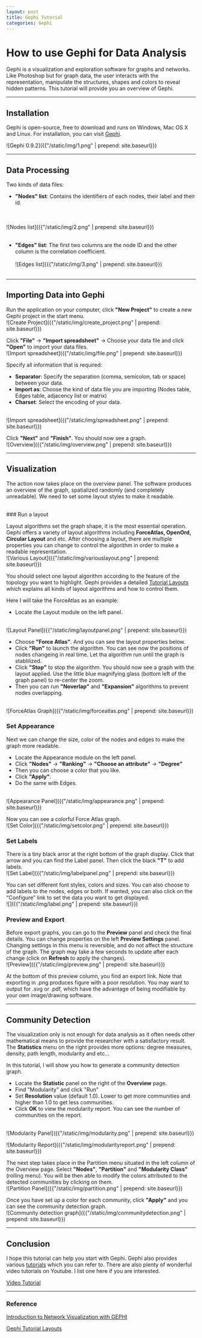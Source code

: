 ```yaml
---
layout: post
title: Gephi Tutorial  
categories: Gephi
---
```


# How to use Gephi for Data Analysis

Gephi is a visualization and exploration software for graphs and networks. Like Photoshop but for graph data, the user interacts with the representation, manipulate the structures, shapes and colors to reveal hidden patterns. This tutorial will provide you an overview of Gephi.

<hr />

## **Installation**

Gephi is open-source, free to download and runs on Windows, Mac OS X and Linux. For installation, you can visit [Gephi](https://gephi.org/).


![Gephi 0.9.2]({{"/static/img/1.png" | prepend: site.baseurl}})

<hr />

## **Data Processing** 

Two kinds of data files:

+ **"Nodes" list**: Contains the identifiers of each nodes, their label and their id. 
<br/>
<br/>
![Nodes list]({{"/static/img/2.png" | prepend: site.baseurl}})
<br/>
<br/>

+ **"Edges" list**: The first two columns are the node ID and the other column is the correlation coefficient.
<br/><br/>
![Edges list]({{"/static/img/3.png" | prepend: site.baseurl}})
<br/><br/>

<hr />

## **Importing Data into Gephi**

Run the application on your computer, click **"New Project"** to create a new Gephi project in the start menu.
<br/>
![Create Project]({{"/static/img/create_project.png" | prepend: site.baseurl}})
<br/>

Click **"File"** -> **"Import spreadsheet"** -> Choose your data file and click **"Open"** to import your data files.
<br/>
![Import spreadsheet]({{"/static/img/file.png" | prepend: site.baseurl}})
<br/>

Specify all information that is required:
+ **Separator**: Specify the separation (comma, semicolon, tab or space) between your data. 
+ **Import as**: Choose the kind of data file you are importing (Nodes table, Edges table, adjacency list or matrix)
+ **Charset**: Select the encoding of your data.
<br/>
![Import spreadsheet]({{"/static/img/spreadsheet.png" | prepend: site.baseurl}})
<br/>

Click **"Next"** and **"Finish"**. You should now see a graph.
<br/>
![Overview]({{"/static/img/overview.png" | prepend: site.baseurl}})
<br/>

<hr />

## Visualization

The action now takes place on the overview panel. The software produces an overview of the graph, spatialized randomly (and completely unreadable). We need to set some layout styles to make it readable.

<br/>
### Run a layout

Layout algorithms set the graph shape, it is the most essential operation. Gephi offers a variety of layout algorithms including **ForceAtlas, OpenOrd, Circular Layout** and etc. After choosing a layout, there are multiple properties you can change to control the algorithm in order to make a readable representation.
<br/>
![Various Layout]({{"/static/img/variouslayout.png" | prepend: site.baseurl}})
<br/>

You should select one layout algorithm according to the feature of the topology you want to highlight. Gephi provides a detailed [Tutorial Layouts](https://gephi.org/tutorials/gephi-tutorial-layouts.pdf) which explains all kinds of layout algorithms and how to control them.

Here I will take the ForceAtlas as an example:

+ Locate the Layout module on the left panel.
<br/>
![Layout Panel]({{"/static/img/layoutpanel.png" | prepend: site.baseurl}})
<br/>

+ Choose **"Force Atlas"**. And you can see the layout properties below.
+ Click **"Run"** to launch the algorithm. You can see now the positions of nodes changeing in real time. Let tha algorithm run until the graph is stablilized.
+ Click **"Stop"** to stop the algorithm. You should now see a graph with the layout applied. Use the little blue magnifying glass (bottom left of the graph panel) to re-center the zoom.
+ Then you can run **"Noverlap"** and **"Expansion"** algorithms to prevent nodes overlapping.
<br/>
![ForceAtlas Graph]({{"/static/img/forceatlas.png" | prepend: site.baseurl}})
<br/>

### **Set Appearance**

Next we can change the size, color of the nodes and edges to make the graph more readable.

+ Locate the Appearance module on the left panel.
+ Click **"Nodes"** -> **"Ranking"** -> **"Choose an attribute"** -> **"Degree"**
+ Then you can choose a color that you like.
+ Click **"Apply"**.
+ Do the same with Edges.
<br/>
![Appearance Panel]({{"/static/img/appearance.png" | prepend: site.baseurl}})
<br/>

Now you can see a colorful Force Atlas graph.
<br/>
![Set Color]({{"/static/img/setcolor.png" | prepend: site.baseurl}})
<br/>

### **Set Labels**

There is a tiny black arror at the right bottom of the graph display. Click that arrow and you can find the Label panel. Then click the black **"T"** to add labels. 
<br/>
![Set Label]({{"/static/img/labelpanel.png" | prepend: site.baseurl}})
<br/>

You can set different font styles, colors and sizes. You can also choose to add labels to the nodes, edges or both. If wanted, you can also click on the “Configure” link to set the data you want to get displayed.
<br/>
![]({{"/static/img/label.png" | prepend: site.baseurl}})
<br/>

### **Preview and Export**

Before export graphs, you can go to the **Preview** panel and check the final details. You can change properties on the left **Preview Settings** panel. Changing settings in this menu is reversible, and do not affect the structure of the graph.  The graph may take a few seconds to update after each change (click on **Refresh** to apply the changes).
<br/>
![Preview]({{"/static/img/preview.png" | prepend: site.baseurl}})
<br/>

At the bottom of this preview column, you find an export link. Note that exporting in .png produces figure with a poor resolution. You may want to output for .svg or .pdf, which have the advantage of being modifiable by your own image/drawing software.

<hr />

## Community Detection

The visualization only is not enough for data analysis as it often needs other mathematical means to provide the researcher with a satisfactory result. The **Statistics** menu on the right provides more options: degree measures, density, path length, modularity and etc...

In this tutorial, I will show you how to generate a community detection graph.

+ Locate the **Statistic** panel on the right of the **Overview** page.
+ Find "Modularity" and click "Run"
+ Set **Resolution** value (default 1.0). Lower to get more communities and higher than 1.0 to get less communities.
+ Click **OK** to view the modularity report. You can see the number of communities on the report.

<br/>
![Modularity Panel]({{"/static/img/modularity.png" | prepend: site.baseurl}})
<br/>

![Modularity Report]({{"/static/img/modularityreport.png" | prepend: site.baseurl}})
<br/>

The next step takes place in the Partition menu situated in the left column of the Overview page. Select **"Nodes"**, **"Partition"** and **"Modularity Class"** (rolling menu). You will be then able to modify the colors attributed to the detected communities by clicking on them.
<br/>
![Partition Panel]({{"/static/img/partition.png" | prepend: site.baseurl}})
<br/>

Once you have set up a color for each community, click **"Apply"** and you can see the community detection graph.
<br/>
![Community detection graph]({{"/static/img/communitydetection.png" | prepend: site.baseurl}})
<br/>
<hr />

## **Conclusion**

I hope this tutorial can help you start with Gephi. Gephi also provides various [tutorials](https://gephi.org/users/) which you can refer to. There are also plenty of wonderful video tutorials on Youtube. I list one here if you are interested.

[Video Tutorial](https://www.youtube.com/watch?v=2FqM4gKeNO4)

<hr />

### Reference

[Introduction to Network Visualization with GEPHI](http://www.martingrandjean.ch/introduction-to-network-visualization-gephi/)

[Gephi Tutorial Layouts](https://gephi.org/users/tutorial-layouts/)

